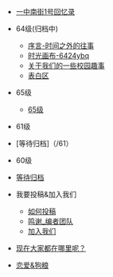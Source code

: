 - [一中南街1号回忆录](/?id=一中南街1号回忆录)
- 64级(归档中)
  - [序言-时间之外的往事](/64/start)
  - [时光画布-6424ybq](/64/post/1.md)
  - [关于我们的一些校园趣事](/64/things)
  - [表白区](/64/love)
- 65级
  - [65级](/65/README.md)
- 61级
 - [等待归档]（/61）
- 60级
 - [等待归档](/60)
- 我要投稿&加入我们
  - [如何投稿](/join/join)
  - [鸣谢_编者团队](/join/writer)
  - [加入我们](/join/joinus)

- [现在大家都在哪里呢？](/where)
- [恋爱&狗粮](/love)



